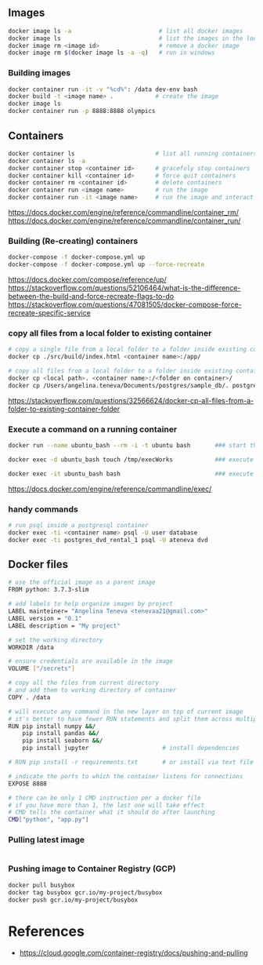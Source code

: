 
## Images

```bash
docker image ls -a                         # list all docker images
docker image ls                            # list the images in the local repo
docker image rm <image id>                 # remove a docker image
docker image rm $(docker image ls -a -q)   # run in windows
```

### Building images

```bash
docker container run -it -v "%cd%": /data dev-env bash
docker build -t <image name> .            # create the image 
docker image ls
docker container run -p 8888:8888 olympics
```

## Containers

```bash
docker container ls                       # list all running containers
docker container ls -a
docker container stop <container id>      # gracefuly stop containers
docker container kill <container id>      # force quit containers
docker container rm <container id>        # delete containers
docker container run <image name>         # run the image
docker container run -it <image name>     # run the image and interact with it
```

<https://docs.docker.com/engine/reference/commandline/container_rm/>
<https://docs.docker.com/engine/reference/commandline/container_run/>

### Building (Re-creating) containers

```bash
docker-compose -f docker-compose.yml up
docker-compose -f docker-compose.yml up --force-recreate
```

<https://docs.docker.com/compose/reference/up/>
<https://stackoverflow.com/questions/52106464/what-is-the-difference-between-the-build-and-force-recreate-flags-to-do>
<https://stackoverflow.com/questions/47081505/docker-compose-force-recreate-specific-service>


### copy all files from a local folder to existing container

```bash
# copy a single file from a local folder to a folder inside existing container
docker cp ./src/build/index.html <container name>:/app/

# copy all files from a local folder to a folder inside existing container
docker cp <local path>. <container name>:/<folder on container>/
docker cp /Users/angelina.teneva/Documents/postgres/sample_db/. postgres_dvd_rental_1/:/home/
```

https://stackoverflow.com/questions/32566624/docker-cp-all-files-from-a-folder-to-existing-container-folder


### Execute a command on a running container

```bash
docker run --name ubuntu_bash --rm -i -t ubuntu bash       ### start the container

docker exec -d ubuntu_bash touch /tmp/execWorks            ### execute a command on the container

docker exec -it ubuntu_bash bash                           ### execute an interactive command 
```

<https://docs.docker.com/engine/reference/commandline/exec/>

### handy commands

```bash
# run psql inside a postgresql container
docker exec -ti <container name> psql -U user database
docker exec -ti postgres_dvd_rental_1 psql -U ateneva dvd
```

## Docker files

```bash
# use the official image as a parent image
FROM python: 3.7.3-slim    

# add labels to help organize images by project
LABEL mainteiner= "Angelina Teneva <tenevaa21@gmail.com>"
LABEL version = "0.1"
LABEL description = "My project"

# set the working directory
WORKDIR /data      

# ensure credentials are available in the image
VOLUME ["/secrets"]

# copy all the files from current directory 
# and add them to working directory of container
COPY . /data       

# will execute any command in the new layer on top of current image
# it's better to have fewer RUN statements and split them across multiple lines
RUN pip install numpy &&/
    pip install pandas &&/
    pip install seaborn &&/
    pip install jupyter                     # install dependencies

# RUN pip install -r requirements.txt       # or install via text file

# indicate the ports to which the container listens for connections
EXPOSE 8888       

# there can be only 1 CMD instruction per a docker file
# if you have more than 1, the last one will take effect
# CMD tells the container what it should do after launching
CMD["python", "app.py"]

```

### Pulling latest image

```bash

```

### Pushing image to Container Registry (GCP)

```bash
docker pull busybox
docker tag busybox gcr.io/my-project/busybox
docker push gcr.io/my-project/busybox
```

# References

* <https://cloud.google.com/container-registry/docs/pushing-and-pulling>
